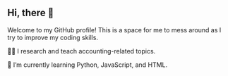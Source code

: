 ## Hi, there 👋

Welcome to my GitHub profile! This is a space for me to mess around as I try to improve my coding skills.

👨‍🏫 I research and teach accounting-related topics.

🌱 I’m currently learning Python, JavaScript, and HTML.

<!--
**BretSheeley/BretSheeley** is a ✨ _special_ ✨ repository because its `README.md` (this file) appears on your GitHub profile.

Here are some ideas to get you started:

- 🔭 I’m currently working on ...
- 🌱 I’m currently learning ...
- 👯 I’m looking to collaborate on ...
- 🤔 I’m looking for help with ...
- 💬 Ask me about ...
- 📫 How to reach me: ...
- 😄 Pronouns: ...
- ⚡ Fun fact: ...
-->
